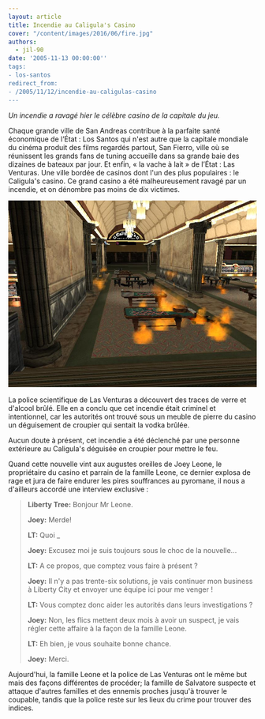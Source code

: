 ```yaml
---
layout: article
title: Incendie au Caligula's Casino
cover: "/content/images/2016/06/fire.jpg"
authors:
  - jil-90
date: '2005-11-13 00:00:00''
tags:
- los-santos
redirect_from:
- /2005/11/12/incendie-au-caligulas-casino
---
```


_Un incendie a ravagé hier le célèbre casino de la capitale du jeu._

Chaque grande ville de San Andreas contribue à la parfaite santé économique de l’État : Los Santos qui n'est autre que la capitale mondiale du cinéma produit des films regardés partout, San Fierro, ville où se réunissent les grands fans de tuning accueille dans sa grande baie des dizaines de bateaux par jour. Et enfin, « la vache à lait » de l’État : Las Venturas. Une ville bordée de casinos dont l'un des plus populaires : le Caligula's casino. Ce grand casino a été malheureusement ravagé par un incendie, et on dénombre pas moins de dix victimes.

![](/content/images/2005/01/fire2.jpg)

La police scientifique de Las Venturas a découvert des traces de verre et d'alcool brûlé. Elle en a conclu que cet incendie était criminel et intentionnel, car les autorités ont trouvé sous un meuble de pierre du casino un déguisement de croupier qui sentait la vodka brûlée.

Aucun doute à présent, cet incendie a été déclenché par une personne extérieure au Caligula's déguisée en croupier pour mettre le feu.

Quand cette nouvelle vint aux augustes oreilles de Joey Leone, le propriétaire du casino et parrain de la famille Leone, ce dernier explosa de rage et jura de faire endurer les pires souffrances au pyromane, il nous a d'ailleurs accordé une interview exclusive :

> **Liberty Tree:** Bonjour Mr Leone.
> 
> **Joey:** Merde!
> 
> **LT:** Quoi \_
> 
> **Joey:** Excusez moi je suis toujours sous le choc de la nouvelle...
> 
> **LT:** A ce propos, que comptez vous faire à présent ?
> 
> **Joey:** Il n'y a pas trente-six solutions, je vais continuer mon business à Liberty City et envoyer une équipe ici pour me venger !
> 
> **LT:** Vous comptez donc aider les autorités dans leurs investigations ?
> 
> **Joey:** Non, les flics mettent deux mois à avoir un suspect, je vais régler cette affaire à la façon de la famille Leone.
> 
> **LT:** Eh bien, je vous souhaite bonne chance.
> 
> **Joey:** Merci.

Aujourd'hui, la famille Leone et la police de Las Venturas ont le même but mais des façons différentes de procéder; la famille de Salvatore suspecte et attaque d'autres familles et des ennemis proches jusqu'à trouver le coupable, tandis que la police reste sur les lieux du crime pour trouver des indices.